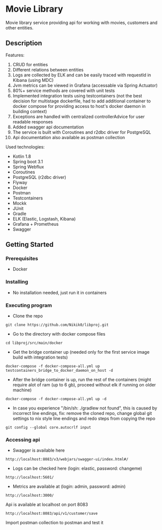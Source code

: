 # Movie Library

Movie library service providing api for working with movies, customers and other entities.

## Description

Features:
1. CRUD for entities
2. Different relations between entities
3. Logs are collected by ELK and can be easily traced with requestId in Kibana (using MDC) 
4. Jvm metrics can be viewed in Grafana (accessable via Spring Actuator)
5. 80%+ service methods are covered with unit tests
6. Implemented integration tests using testcontainers (not the best decision for multistage dockerfile, had to add additional container to docker compose for providing access to host's docker daemon in building context)
7. Exceptions are handled with centralized controllerAdvice for user readable responses
8. Added swagger api documentation
9. The service is built with Coroutines and r2dbc driver for PostgreSQL
10. Api documentation also available as postman collection

Used technologies:
* Kotlin 1.8
* Spring boot 3.1
* Spring Webflux
* Coroutines
* PostgreSQL (r2dbc driver)
* Flyway
* Docker
* Postman
* Testcontainers
* Mockk
* JUnit
* Gradle
* ELK (Elastic, Logstash, Kibana)
* Grafana + Prometheus
* Swagger

## Getting Started

### Prerequisites

* Docker

### Installing

* No installation needed, just run it in containers

### Executing program

* Clone the repo
```
git clone https://github.com/Nikik0/libproj.git
```
* Go to the directory with docker compose files
```
cd libproj/src/main/docker
```
* Get the bridge container up (needed only for the first service image build with integration tests)
```
docker-compose -f docker-compose-all.yml up testcontainers_bridge_to_docker_daemon_on_host -d
```
* After the bridge container is up, run the rest of the containers (might require alot of ram (up to 6 gb), proceed without elk if running on older machine)
```
docker-compose -f docker-compose-all.yml up -d
```
* In case you experience "/bin/sh: ./gradlew not found", this is caused by incorrect line endings, fix: remove the cloned repo, change global git settings to nix style line endings and redo steps from copying the repo
```
git config --global core.autocrlf input
```
### Accessing api

* Swagger is available here
```
http://localhost:8083/v3/webjars/swagger-ui/index.html#/
```
* Logs can be checked here (login: elastic, password: changeme)
```
http://localhost:5601/
```
* Metrics are available at (login: admin, password: admin)
```
http://localhost:3000/
```
Api is available at localhost on port 8083 
```
http://localhost:8083/api/v1/customer/save
```
Import postman collection to postman and test it
